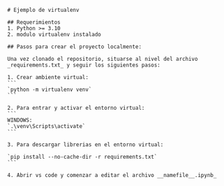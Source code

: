     # Ejemplo de virtualenv

    ## Requerimientos
    1. Python >= 3.10
    2. modulo virtualenv instalado

    ## Pasos para crear el proyecto localmente:

    Una vez clonado el repositorio, situarse al nivel del archivo _requirements.txt_ y seguir los siguientes pasos:

    1. Crear ambiente virtual:
    ```
    `python -m virtualenv venv`
    ```

    2. Para entrar y activar el entorno virtual:
    ```
    WINDOWS:
    `.\venv\Scripts\activate`
    ```
    
    3. Para descargar librerias en el entorno virtual:

    `pip install --no-cache-dir -r requirements.txt`
    ```

    4. Abrir vs code y comenzar a editar el archivo __namefile__.ipynb_

